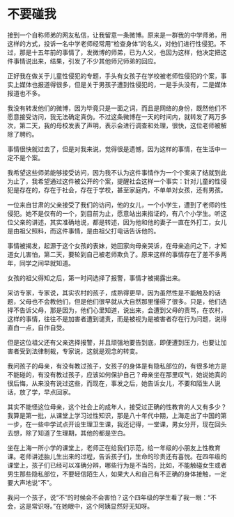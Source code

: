 # 不要碰我

接到一个自称师弟的网友私信，让我留意一条微博。原来是一群我的中学师弟，用这样的方式，投诉一名中学老师经常用“检查身体”的名义，对他们进行性侵犯。不过，那是十五年前的事情了，发微博的师弟，已为人父，也因为这样，他决定把这件事情说出来，结果，引发了不少其他师兄师弟的回应。 

正好我在做关于儿童性侵犯的专题，手头有女孩子在学校被老师性侵犯的个案，事实上媒体也报道得很多，但是关于男孩子遭到性侵犯的，一是手头没有，二是媒体报道也不多。 

我没有转发他们的微博，因为毕竟只是一面之词，而且是网络的身份，既然他们不愿意接受访问，我无法确定真伪。不过这条微博在一天的时间内，就转发了两万多次，第二天，我的母校发表了声明，表示会进行调查和处理，很快，这位老师被解除了聘约。 

事情很快就过去了，但是对我来说，觉得很是遗憾，因为这样的事情，在生活中一定不是个案。 

我希望这些师弟能够接受访问，因为我不认为这件事情作为一个个案来了结就到此为止了，我希望通过这件被公开的个案，提醒社会这样一个事实：针对儿童的性侵犯是存在的，存在于社会，存在于学校，甚至家庭内，不单单对女孩，还有男孩。 

一位来自甘肃的父亲接受了我们的访问，他的女儿，一个小学生，遭到了老师的性侵犯。她不是仅有的一个，到目前为止，愿意站出来指证的，有八个小学生。听这位父亲的讲述，其实准确地说，都是转述，因为他和他的妻子一直在外打工，女儿是由祖父照料，而这件事情，是由祖父打电话告诉他的。 

事情被揭发，起源于这个女孩的表妹，她回家向母亲哭诉，在母亲追问之下，才知道女儿害怕，第二天，要轮到自己被老师欺负了。原来这样的事情存在了差不多两年，同学之间早就知道。 

女孩的祖父得知之后，第一时间选择了报警，事情才被揭露出来。 

采访专家，专家说，其实农村的孩子，成熟得更早，因为虽然性是不能触及的话题，父母也不会教他们，但是他们很早就从大自然那里懂得了很多。只是，他们选择不告诉父母，那是因为，他们心里知道，说出来，会遭到父母的责骂，在农村，这样的事情，往往不是加害者遭到谴责，而是被视为是被害者存在行为问题，说得直白一点，自作自受。 

但是这位祖父还有父亲选择报警，并且顽强地要告到底，即便遭到压力，也要让加害者受到法律制裁，专家说，这就是观念的转变。 

我问孩子的母亲，有没有教过孩子，女孩子的身体是有隐私部位的，有很多地方是不能碰的，有没有教过孩子，应该如何保护自己？母亲坐在那里叹气，她说她真的很后悔，从来没有说过这些，而现在，事发之后，她告诉女儿，不要和陌生人说话，放了学，早点回家。 

其实不能怪这位母亲，这个社会上的成年人，接受过正确的性教育的人又有多少？我算是第一批，从课堂上学习过性知识，那是八十年代中期，上海走出了中国的第一步，在一些中学试点开设生理卫生课，我还记得，一堂课，男女分开，现在回头去想，除了知道了生理期，其他的都是空白。 

坐在上海一所小学的课堂上，老师正在给我们示范，给一年级的小朋友上性教育课。老师讲述胎儿生出来的过程，告诉孩子们，生命的珍贵还有喜悦。在四年级的课堂上，孩子们已经可以准确分辨，哪些行为是不当的，比如，不能触碰女生或者男生那些隐私部位，不要轻信陌生人，如果大人和自己有不正确的身体接触，一定要大声地说“不”。 

我问一个孩子，说“不”的时候会不会害怕？这个四年级的学生看了我一眼：“不会，这是常识呀。”在她眼中，这个阿姨显然好无知呀。